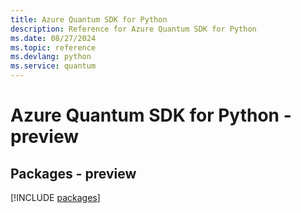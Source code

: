 ```yaml
---
title: Azure Quantum SDK for Python
description: Reference for Azure Quantum SDK for Python
ms.date: 08/27/2024
ms.topic: reference
ms.devlang: python
ms.service: quantum
---
```

# Azure Quantum SDK for Python - preview
## Packages - preview
[!INCLUDE [packages](quantum-index.md)]